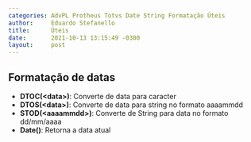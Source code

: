 ```yaml
---
categories: AdvPL Protheus Totvs Date String Formatação Úteis
author:     Eduardo Stefanello
title:      Úteis
date:       2021-10-13 13:15:49 -0300
layout:     post
---
```

## Formatação de datas

* **DTOC(\<data\>)**: Converte de data para caracter
* **DTOS(\<data>\)**: Converte de data para string no formato aaaammdd
* **STOD(\<aaaammdd\>)**: Converte de String para data no formato dd/mm/aaaa
* **Date()**: Retorna a data atual
